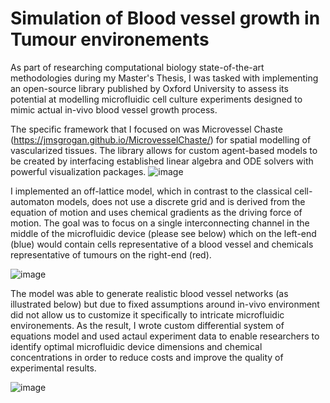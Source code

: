 # Simulation of Blood vessel growth in Tumour environements
As part of researching computational biology state-of-the-art methodologies during my Master's Thesis, I was tasked with implementing an open-source library published by Oxford University to assess its potential at modelling microfluidic cell culture experiments designed to mimic actual in-vivo blood vessel growth process.

The specific framework that I focused on was Microvessel Chaste (https://jmsgrogan.github.io/MicrovesselChaste/) for spatial modelling of vascularized tissues. The library allows for custom agent-based models to be created by interfacing established linear algebra and ODE solvers with powerful visualization packages. 
![image](https://user-images.githubusercontent.com/26292532/119268967-45437e00-bbc3-11eb-9e31-78975cbcbea6.png)

I implemented an off-lattice model, which in contrast to the classical cell-automaton models, does not use a discrete grid and is derived from the equation of motion and uses chemical gradients as the driving force of motion. The goal was to focus on a single interconnecting channel in the middle of the microfluidic device (please see below) which on the left-end (blue) would contain cells representative of a blood vessel and chemicals representative of tumours on the right-end (red).

![image](https://user-images.githubusercontent.com/26292532/119289760-2e2f7b00-bc19-11eb-82a9-f11bd608befb.png)

The model was able to generate realistic blood vessel networks (as illustrated below) but due to fixed assumptions around in-vivo environment did not allow us to customize it specifically to intricate microfluidic environements. As the result, I wrote custom differential system of equations model and used actaul experiment data to enable researchers to identify optimal microfluidic device dimensions and chemical concentrations in order to reduce costs and improve the quality of experimental results.

![image](https://user-images.githubusercontent.com/26292532/119268974-52606d00-bbc3-11eb-8f9a-74629cae8df8.png)
